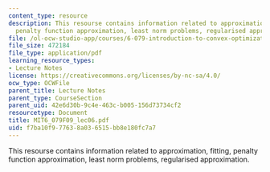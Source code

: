 ```yaml
---
content_type: resource
description: This resourse contains information related to approximation, fitting,
  penalty function approximation, least norm problems, regularised approximation.
file: /ol-ocw-studio-app/courses/6-079-introduction-to-convex-optimization-fall-2009/f7ba10f977638a036515bb8e180fc7a7_MIT6_079F09_lec06.pdf
file_size: 472184
file_type: application/pdf
learning_resource_types:
- Lecture Notes
license: https://creativecommons.org/licenses/by-nc-sa/4.0/
ocw_type: OCWFile
parent_title: Lecture Notes
parent_type: CourseSection
parent_uid: 42e6d30b-9c4e-463c-b005-156d73734cf2
resourcetype: Document
title: MIT6_079F09_lec06.pdf
uid: f7ba10f9-7763-8a03-6515-bb8e180fc7a7
---
```

This resourse contains information related to approximation, fitting, penalty function approximation, least norm problems, regularised approximation.